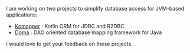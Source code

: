 I am working on two projects to simplify database access for JVM-based applications:

- [Komapper](https://github.com/komapper/komapper) : Kotlin ORM for JDBC and R2DBC
- [Doma](https://github.com/domaframework/doma) : DAO oriented database mapping framework for Java

I would love to get your feedback on these projects.

